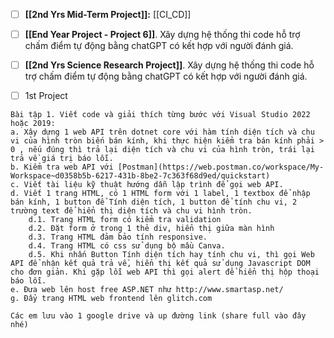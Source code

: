 - [ ] **[[2nd Yrs Mid-Term Project]]:** [[CI_CD]]

- [ ] **[[End Year Project - Project 6]]**. Xây dựng hệ thống thi code hỗ trợ chấm điểm tự động bằng chatGPT có kết hợp với người đánh giá.

- [ ] **[[2nd Yrs Science Research Project]]**. Xây dựng hệ thống thi code hỗ trợ chấm điểm tự động bằng chatGPT có kết hợp với người đánh giá.

- [ ] 1st Project
```ad-todo
Bài tập 1. Viết code và giải thích từng bước với Visual Studio 2022 hoặc 2019:
a. Xây dựng 1 web API trên dotnet core với hàm tính diện tích và chu vi của hình tròn biến bán kính, khi thực hiện kiểm tra bán kính phải > 0 , nếu đúng thì trả lại diện tích và chu vi của hình tròn, trái lại trả về giá trị báo lỗi.
b. Kiểm tra web API với [Postman](https://web.postman.co/workspace/My-Workspace~d0358b5b-6217-431b-8be2-7c363f68d9ed/quickstart)
c. Viết tài liệu kỹ thuật hướng dẫn lập trình để gọi web API.
d. Viết 1 trang HTML, có 1 HTML form với 1 label, 1 textbox để nhập bán kính, 1 button để Tính diện tích, 1 button để tính chu vi, 2 trường text để hiển thị diện tích và chu vi hình tròn.
	d.1. Trang HTML form có kiểm tra validation
	d.2. Đặt form ở trong 1 thẻ div, hiển thị giữa màn hình
	d.3. Trang HTML đảm bảo tính responsive.
	d.4. Trang HTML có css sử dụng bộ mầu Canva.
	d.5. Khi nhấn Button Tính diện tích hay tính chu vi, thì gọi Web API để nhận kết quả trả về, hiển thị kết quả sử dụng Javascript DOM cho đơn giản. Khi gặp lỗi web API thì gọi alert để hiển thị hộp thoại báo lỗi. 
e. Đưa web lên host free ASP.NET như http://www.smartasp.net/
g. Đẩy trang HTML web frontend lên glitch.com

Các em lưu vào 1 google drive và up đường link (share full vào đây nhé)
```
